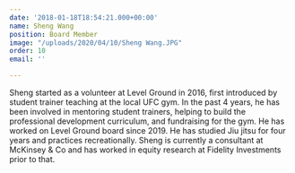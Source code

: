 ```yaml
---
date: '2018-01-18T18:54:21.000+00:00'
name: Sheng Wang
position: Board Member
image: "/uploads/2020/04/10/Sheng Wang.JPG"
order: 10
email: ''

---
```

Sheng started as a volunteer at Level Ground in 2016, first introduced by student trainer teaching at the local UFC gym. In the past 4 years, he has been involved in mentoring student trainers, helping to build the professional development curriculum, and fundraising for the gym. He has worked on Level Ground board since 2019. He has studied Jiu jitsu for four years and practices recreationally. Sheng is currently a consultant at McKinsey & Co and has worked in equity research at Fidelity Investments prior to that.